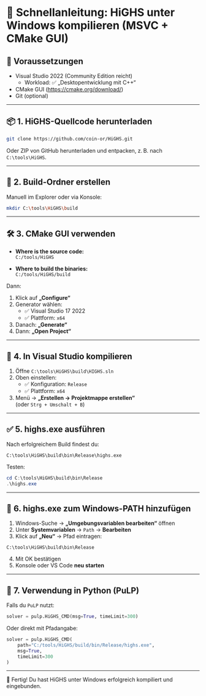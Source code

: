 # 🚀 Schnellanleitung: HiGHS unter Windows kompilieren (MSVC + CMake GUI)

## 🧰 Voraussetzungen

- Visual Studio 2022 (Community Edition reicht)
  - Workload: ✅ „Desktopentwicklung mit C++“
- CMake GUI (https://cmake.org/download/)
- Git (optional)

---

## 📦 1. HiGHS-Quellcode herunterladen

```bash
git clone https://github.com/coin-or/HiGHS.git
```

Oder ZIP von GitHub herunterladen und entpacken, z. B. nach `C:\tools\HiGHS`.

---

## 📁 2. Build-Ordner erstellen

Manuell im Explorer oder via Konsole:

```bash
mkdir C:\tools\HiGHS\build
```

---

## 🛠️ 3. CMake GUI verwenden

- **Where is the source code:**  
  `C:/tools/HiGHS`

- **Where to build the binaries:**  
  `C:/tools/HiGHS/build`

Dann:

1. Klick auf **„Configure“**
2. Generator wählen:  
   - ✅ Visual Studio 17 2022  
   - ✅ Plattform: `x64`
3. Danach: **„Generate“**
4. Dann: **„Open Project“**

---

## 🧠 4. In Visual Studio kompilieren

1. Öffne `C:\tools\HiGHS\build\HIGHS.sln`
2. Oben einstellen:
   - ✅ Konfiguration: `Release`
   - ✅ Plattform: `x64`
3. Menü → **„Erstellen → Projektmappe erstellen“**  
   (oder `Strg + Umschalt + B`)

---

## ✅ 5. highs.exe ausführen

Nach erfolgreichem Build findest du:

```text
C:\tools\HiGHS\build\bin\Release\highs.exe
```

Testen:

```powershell
cd C:\tools\HiGHS\build\bin\Release
.\highs.exe
```

---

## 🧩 6. highs.exe zum Windows-PATH hinzufügen

1. Windows-Suche → **„Umgebungsvariablen bearbeiten“** öffnen
2. Unter **Systemvariablen** → `Path` → **Bearbeiten**
3. Klick auf **„Neu“** → Pfad eintragen:

```
C:\tools\HiGHS\build\bin\Release
```

4. Mit OK bestätigen
5. Konsole oder VS Code **neu starten**

---

## 🐍 7. Verwendung in Python (PuLP)

Falls du `PuLP` nutzt:

```python
solver = pulp.HiGHS_CMD(msg=True, timeLimit=300)
```

Oder direkt mit Pfadangabe:

```python
solver = pulp.HiGHS_CMD(
    path="C:/tools/HiGHS/build/bin/Release/highs.exe",
    msg=True,
    timeLimit=300
)
```

---

🎉 Fertig! Du hast HiGHS unter Windows erfolgreich kompiliert und eingebunden.
